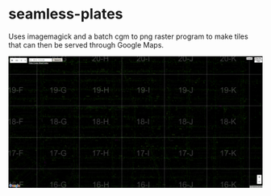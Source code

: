 # seamless-plates

Uses imagemagick and a batch cgm to png raster program to make tiles that can then be served through Google Maps.

![Screenshot](https://raw.githubusercontent.com/revler1082/seamless-plates/master/screenshot.png?raw=true "Screenshot")
